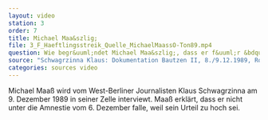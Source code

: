 ```yaml
---
layout: video
station: 3
order: 7
title: Michael Maa&szlig;
file: 3_F_Haeftlingsstreik_Quelle_MichaelMaassO-Ton89.mp4
question: Wie begr&uuml;ndet Michael Maa&szlig;, dass er f&uuml;r &bdquo;Nichts&ldquo; mehr sitze?
source: "Schwagrzinna Klaus: Dokumentation Bautzen II, 8./9.12.1989, Rohmaterial, Archiv Gedenkstätte Bautzen"
categories: sources video
---
```

Michael Maaß wird vom West-Berliner Journalisten Klaus Schwagrzinna am 9. Dezember 1989 in seiner Zelle interviewt. Maaß erklärt, dass er nicht unter die Amnestie vom 6. Dezember falle, weil sein Urteil zu hoch sei. 